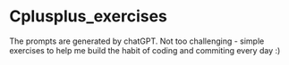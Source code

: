 # Cplusplus_exercises

The prompts are generated by chatGPT. Not too challenging - simple exercises to help me build the habit of coding and commiting every day :)
